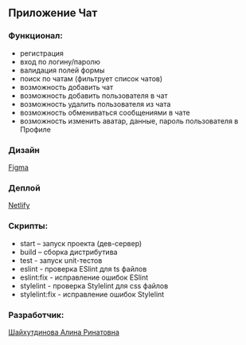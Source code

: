 ## Приложение Чат
### Функционал: 
* регистрация
* вход по логину/паролю
* валидация полей формы
* поиск по чатам (фильтрует список чатов)
* возможность добавить чат
* возможность добавить пользователя в чат 
* возможность удалить пользователя из чата
* возможность обмениваться сообщениями в чате 
* возможность изменить аватар, данные, пароль пользователя в Профиле

### Дизайн
[Figma](https://www.figma.com/file/WVvYZRy8t0ON5iT4JehrOz/Practicum-Chat?node-id=0%3A1)

### Деплой
[Netlify](https://poetic-fudge-5dedb2.netlify.app)

### Скрипты:
* start – запуск проекта (дев-сервер)
* build – сборка дистрибутива
* test - запуск unit-тестов
* eslint - проверка ESlint для ts файлов
* eslint:fix - исправление ошибок ESlint
* stylelint - проверка Stylelint для css файлов
* stylelint:fix - исправление ошибок Stylelint

### Разработчик:
[Шайхутдинова Алина Ринатовна](https://github.com/alinshay)
